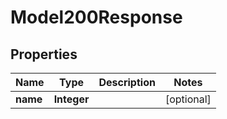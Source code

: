 
# Model200Response

## Properties
Name | Type | Description | Notes
------------ | ------------- | ------------- | -------------
**name** | **Integer** |  |  [optional]



